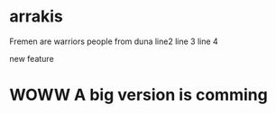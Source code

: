 # arrakis

Fremen are warriors people from duna
line2
line 3
line 4

new feature

# WOWW A big version is comming
